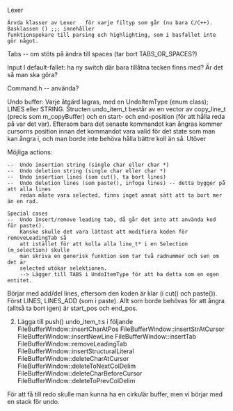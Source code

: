 Lexer

    Ärvda klasser av Lexer   för varje filtyp som går (nu bara C/C++). Basklassen () ;;; innehåller
    funktionspekare till parsing och highlighting, som i basfallet inte gör något.

Tabs -- om stöts på ändra till spaces (tar bort TABS_OR_SPACES?)

Input
    I default-fallet: ha ny switch där bara tillåtna tecken finns med? Är det så man ska göra?

Command.h -- använda?


Undo buffer:
Varje åtgärd lagras, med en UndoItemType (enum class); LINES eller STRING. Structen 
undo_item_t består av en vector av copy_line_t (precis som m_copyBuffer) och en start-
och end-position (för att hålla reda på var det var). Eftersom bara det senaste kommandot
kan ångras kommer cursorns position innan det kommandot vara valid för det state som 
man kan ångra i, och man borde inte behöva hålla bättre koll än så. Utöver 

Möjliga actions:

    --  Undo insertion string (single char eller char *)
    --  Undo deletion string (single char eller char *)
    --  Undo insertion lines (som cut(), ta bort lines)
    --  Undo deletion lines (som paste(), infoga lines) -- detta bygger på att alla lines
        redan måste vara selected, finns inget annat sätt att ta bort mer än en rad.
    
    Special cases
    --  Undo Insert/remove leading tab, då går det inte att använda kod för paste().
        Kanske skulle det vara lättast att modifiera koden för removeLeadingTab så 
        att istället för att kolla alla line_t* i en Selection (m_selection) skulle
        man skriva en generisk funktion som tar två radnummer och sen om det är 
        selected utökar selektionen.
        --> Lägger till TABS i UndoItemType för att ha detta som en egen entitet.

Börjar med add/del lines, eftersom den koden är klar (i cut() och paste()). Först LINES,
LINES_ADD (som i paste). Allt som borde behövas för att ångra (alltså ta bort igen) är
start_pos och end_pos.

2. Lägga till push() undo_item_t:s i följande
    FileBufferWindow::insertCharAtPos
    FileBufferWindow::insertStrAtCursor
    FileBufferWindow::insertNewLine
    FileBufferWindow::insertTab
    FileBufferWindow::removeLeadingTab
    FileBufferWindow::insertStructuralLiteral
    FileBufferWindow::deleteCharAtCursor
    FileBufferWindow::deleteToNextColDelim
    FileBufferWindow::deleteCharBeforeCursor
    FileBufferWindow::deleteToPrevColDelim
    

För att få till redo skulle man kunna ha en cirkulär buffer, men vi börjar med en stack 
för undo.